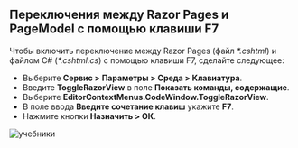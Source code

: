 <a name="f7"></a>
## <a name="use-f7-to-toggle-between-a-razor-page-and-the-pagemodel"></a>Переключения между Razor Pages и PageModel с помощью клавиши F7

Чтобы включить переключение между Razor Pages (файл *\*.cshtml*) и файлом C# (*\*.cshtml.cs*) с помощью клавиши F7, сделайте следующее:

* Выберите **Сервис > Параметры > Среда > Клавиатура**.
* Введите **ToggleRazorView** в поле **Показать команды, содержащие**.
* Выберите **EditorContextMenus.CodeWindow.ToggleRazorView**.
* В поле ввода **Введите сочетание клавиш** укажите **F7**.
* Нажмите кнопки **Назначить > ОК**.

![учебники ](~/tutorials/razor-pages/razor-pages-start/_static/F7.png)
<!-- 
![preceding instructions](~/includes/RP/_static/F7.png)

![_static/F7.pngs](_static/F7.png)
-->

